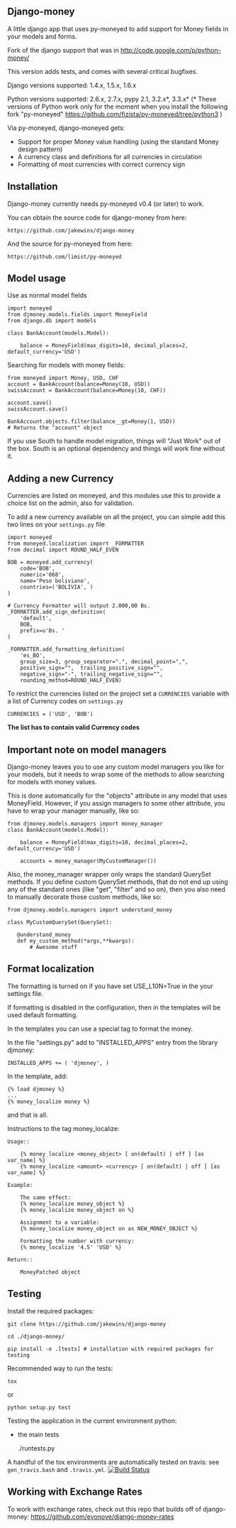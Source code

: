 Django-money
-----------

A little django app that uses py-moneyed to add support for Money fields in your models and forms.

Fork of the django support that was in http://code.google.com/p/python-money/

This version adds tests, and comes with several critical bugfixes.

Django versions supported: 1.4.x, 1.5.x, 1.6.x

Python versions supported: 2.6.x, 2.7.x, pypy 2.1, 3.2.x*, 3.3.x*
(* These versions of Python work only for the moment when you install the following 
   fork "py-moneyed"  https://github.com/fizista/py-moneyed/tree/python3 )

Via py-moneyed, django-moneyed gets:

 * Support for proper Money value handling (using the standard Money design pattern)
 * A currency class and definitions for all currencies in circulation
 * Formatting of most currencies with correct currency sign


Installation
------------

Django-money currently needs py-moneyed v0.4 (or later) to work.

You can obtain the source code for django-money from here:

    https://github.com/jakewins/django-money

And the source for py-moneyed from here:

    https://github.com/limist/py-moneyed

Model usage
-----

Use as normal model fields

    import moneyed
    from djmoney.models.fields import MoneyField
    from django.db import models

    class BankAccount(models.Model):

        balance = MoneyField(max_digits=10, decimal_places=2, default_currency='USD')


Searching for models with money fields:

    from moneyed import Money, USD, CHF
    account = BankAccount(balance=Money(10, USD))
    swissAccount = BankAccount(balance=Money(10, CHF))

    account.save()
    swissAccount.save()

    BankAccount.objects.filter(balance__gt=Money(1, USD))
    # Returns the "account" object

If you use South to handle model migration, things will "Just Work" out of the box.
South is an optional dependency and things will work fine without it.

Adding a new Currency
---------------------

Currencies are listed on moneyed, and this modules use this to provide a choice
list on the admin, also for validation.

To add a new currency available on all the project, you can simple add this two
lines on your `settings.py` file

    import moneyed
    from moneyed.localization import _FORMATTER
    from decimal import ROUND_HALF_EVEN

    BOB = moneyed.add_currency(
        code='BOB',
        numeric='068',
        name='Peso boliviano',
        countries=('BOLIVIA', )
    )

    # Currency Formatter will output 2.000,00 Bs.
    _FORMATTER.add_sign_definition(
        'default',
        BOB,
        prefix=u'Bs. '
    )

    _FORMATTER.add_formatting_definition(
        'es_BO',
        group_size=3, group_separator=".", decimal_point=",",
        positive_sign="",  trailing_positive_sign="",
        negative_sign="-", trailing_negative_sign="",
        rounding_method=ROUND_HALF_EVEN)


To restrict the currencies listed on the project set a `CURRENCIES` variable with
a list of Currency codes on `settings.py`

    CURRENCIES = ('USD', 'BOB')



**The list has to contain valid Currency codes**

Important note on model managers
--------------------------------

Django-money leaves you to use any custom model managers you like for your models, but it needs to
wrap some of the methods to allow searching for models with money values.

This is done automatically for the "objects" attribute in any model that uses MoneyField. However,
if you assign managers to some other attribute, you have to wrap your manager manually, like so:

    from djmoney.models.managers import money_manager
    class BankAccount(models.Model):

        balance = MoneyField(max_digits=10, decimal_places=2, default_currency='USD')

        accounts = money_manager(MyCustomManager())

Also, the money_manager wrapper only wraps the standard QuerySet methods. If you define custom
QuerySet methods, that do not end up using any of the standard ones (like "get", "filter" and so on), then
you also need to manually decorate those custom methods, like so:

    from djmoney.models.managers import understand_money

    class MyCustomQuerySet(QuerySet):

       @understand_money
       def my_custom_method(*args,**kwargs):
           # Awesome stuff

Format localization
--------------------------------

The formatting is turned on if you have set USE_L10N=True in the your settings file.

If formatting is disabled in the configuration, then in the templates will be used default formatting.

In the templates you can use a special tag to format the money.

In the file "settings.py" add to "INSTALLED_APPS" entry from the library djmoney:

    INSTALLED_APPS += ( 'djmoney', )

In the template, add:

	{% load djmoney %}
	...
	{% money_localize money %}
	
and that is all.

Instructions to the tag money_localize:

    Usage::

        {% money_localize <money_object> [ on(default) | off ] [as var_name] %}
        {% money_localize <amount> <currency> [ on(default) | off ] [as var_name] %}
             
    Example:

        The same effect:
        {% money_localize money_object %}
        {% money_localize money_object on %}
        
        Assignment to a variable:
        {% money_localize money_object on as NEW_MONEY_OBJECT %}
        
        Formatting the number with currency:
        {% money_localize '4.5' 'USD' %}          
        
    Return::
    
        MoneyPatched object


Testing
--------------------------------

Install the required packages:

	git clone https://github.com/jakewins/django-money
	
	cd ./django-money/
	
	pip install -e .[tests] # installation with required packages for testing

Recommended way to run the tests:
	
	tox

or

	python setup.py test

	
Testing the application in the current environment python:

 * the main tests

	./runtests.py

A handful of the tox environments are automatically tested on travis: see `gen_travis.bash` and `.travis.yml`.
[![Build Status](https://travis-ci.org/ashleyh/django-money.png?branch=master)](https://travis-ci.org/ashleyh/django-money)
	
Working with Exchange Rates
---------------------------

To work with exchange rates, check out this repo that builds off of django-money: https://github.com/evonove/django-money-rates
